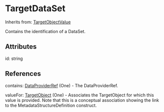 
# TargetDataSet

Inherits from: [TargetObjectValue](TargetObjectValue.md)



Contains the identification of a DataSet.

## Attributes

id: string



## References

contains: [DataProviderRef](DataProviderRef.md) (One) - The DataProviderRef.

valueFor: [TargetObject](TargetObject.md) (One) - Associates the TargetObject for which this value is provided. Note that this is a conceptual association showing the link to the MetadataStructureDefinition construct.




